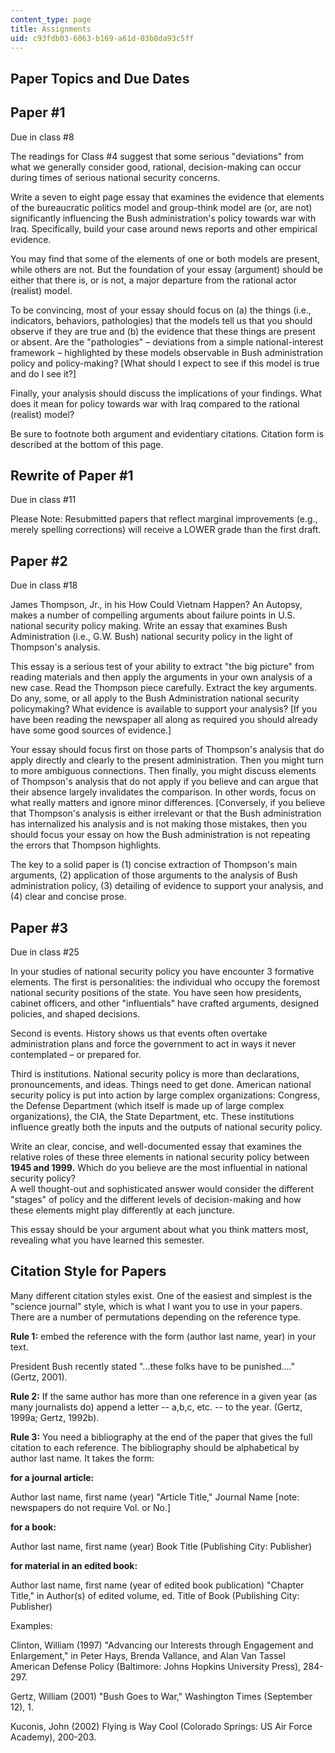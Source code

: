 ```yaml
---
content_type: page
title: Assignments
uid: c93fdb03-6063-b169-a61d-03b8da93c5ff
---
```


Paper Topics and Due Dates
--------------------------

Paper #1
--------

Due in class #8

The readings for Class #4 suggest that some serious "deviations" from what we generally consider good, rational, decision-making can occur during times of serious national security concerns.

Write a seven to eight page essay that examines the evidence that elements of the bureaucratic politics model and group-think model are (or, are not) significantly influencing the Bush administration's policy towards war with Iraq. Specifically, build your case around news reports and other empirical evidence.

You may find that some of the elements of one or both models are present, while others are not. But the foundation of your essay (argument) should be either that there is, or is not, a major departure from the rational actor (realist) model.

To be convincing, most of your essay should focus on (a) the things (i.e., indicators, behaviors, pathologies) that the models tell us that you should observe if they are true and (b) the evidence that these things are present or absent. Are the "pathologies" – deviations from a simple national-interest framework – highlighted by these models observable in Bush administration policy and policy-making? \[What should I expect to see if this model is true and do I see it?\]

Finally, your analysis should discuss the implications of your findings. What does it mean for policy towards war with Iraq compared to the rational (realist) model?

Be sure to footnote both argument and evidentiary citations. Citation form is described at the bottom of this page.

Rewrite of Paper #1
-------------------

Due in class #11

Please Note: Resubmitted papers that reflect marginal improvements (e.g., merely spelling corrections) will receive a LOWER grade than the first draft.

Paper #2
--------

Due in class #18

James Thompson, Jr., in his How Could Vietnam Happen? An Autopsy, makes a number of compelling arguments about failure points in U.S. national security policy making. Write an essay that examines Bush Administration (i.e., G.W. Bush) national security policy in the light of Thompson's analysis.

This essay is a serious test of your ability to extract "the big picture" from reading materials and then apply the arguments in your own analysis of a new case. Read the Thompson piece carefully. Extract the key arguments. Do any, some, or all apply to the Bush Administration national security policymaking? What evidence is available to support your analysis? \[If you have been reading the newspaper all along as required you should already have some good sources of evidence.\]

Your essay should focus first on those parts of Thompson's analysis that do apply directly and clearly to the present administration. Then you might turn to more ambiguous connections. Then finally, you might discuss elements of Thompson's analysis that do not apply if you believe and can argue that their absence largely invalidates the comparison. In other words, focus on what really matters and ignore minor differences. \[Conversely, if you believe that Thompson's analysis is either irrelevant or that the Bush administration has internalized his analysis and is not making those mistakes, then you should focus your essay on how the Bush administration is not repeating the errors that Thompson highlights.

The key to a solid paper is (1) concise extraction of Thompson's main arguments, (2) application of those arguments to the analysis of Bush administration policy, (3) detailing of evidence to support your analysis, and (4) clear and concise prose.

Paper #3
--------

Due in class #25

In your studies of national security policy you have encounter 3 formative elements. The first is personalities: the individual who occupy the foremost national security positions of the state. You have seen how presidents, cabinet officers, and other "influentials" have crafted arguments, designed policies, and shaped decisions.

Second is events. History shows us that events often overtake administration plans and force the government to act in ways it never contemplated – or prepared for.

Third is institutions. National security policy is more than declarations, pronouncements, and ideas. Things need to get done. American national security policy is put into action by large complex organizations: Congress, the Defense Department (which itself is made up of large complex organizations), the CIA, the State Department, etc. These institutions influence greatly both the inputs and the outputs of national security policy.

Write an clear, concise, and well-documented essay that examines the relative roles of these three elements in national security policy between **1945 and 1999.** Which do you believe are the most influential in national security policy?  
A well thought-out and sophisticated answer would consider the different "stages" of policy and the different levels of decision-making and how these elements might play differently at each juncture.

This essay should be your argument about what you think matters most, revealing what you have learned this semester.

Citation Style for Papers
-------------------------

Many different citation styles exist. One of the easiest and simplest is the "science journal" style, which is what I want you to use in your papers. There are a number of permutations depending on the reference type.

**Rule 1:** embed the reference with the form (author last name, year) in your text.

President Bush recently stated "...these folks have to be punished...." (Gertz, 2001).

**Rule 2:** If the same author has more than one reference in a given year (as many journalists do) append a letter -- a,b,c, etc. -- to the year. (Gertz, 1999a; Gertz, 1992b).

**Rule 3:** You need a bibliography at the end of the paper that gives the full citation to each reference. The bibliography should be alphabetical by author last name. It takes the form:

**for a journal article:**

Author last name, first name (year) "Article Title," Journal Name \[note: newspapers do not require Vol. or No.\]

**for a book:**

Author last name, first name (year) Book Title (Publishing City: Publisher)

**for material in an edited book:**

Author last name, first name (year of edited book publication) "Chapter Title," in Author(s) of edited volume, ed. Title of Book (Publishing City: Publisher)

Examples:

Clinton, William (1997) "Advancing our Interests through Engagement and Enlargement," in Peter Hays, Brenda Vallance, and Alan Van Tassel American Defense Policy (Baltimore: Johns Hopkins University Press), 284-297.

Gertz, William (2001) "Bush Goes to War," Washington Times (September 12), 1.

Kuconis, John (2002) Flying is Way Cool (Colorado Springs: US Air Force Academy), 200-203.